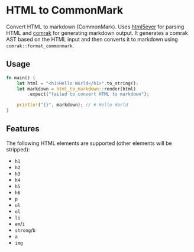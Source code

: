 # HTML to CommonMark

Convert HTML to markdown (CommonMark). Uses [html5ever](https://crates.io/crates/html5ever) for parsing HTML and [comrak](https://crates.io/crates/comrak) for generating markdown output. It generates a comrak AST based on the HTML input and then converts it to markdown using `comrak::format_commonmark`.

## Usage

```rust
fn main() {
    let html = "<h1>Hello World</h1>".to_string();
    let markdown = html_to_markdown::render(html)
        .expect("failed to convert HTML to markdown");

    println!("{}", markdown); // # Hello World
}
```

## Features

The following HTML elements are supported (other elements will be stripped):

- `h1`
- `h2`
- `h3`
- `h4`
- `h5`
- `h6`
- `p`
- `ul`
- `ol`
- `li`
- `em`/`i`
- `strong`/`b`
- `a`
- `img`
